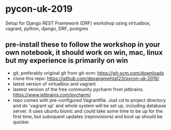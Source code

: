 # pycon-uk-2019
Setup for Django REST Framework (DRF) workshop using virtualbox, vagrant, python, django, DRF, postgres

## pre-install these to follow the workshop in your own notebook, it should work on win, mac, linux but my experience is primarily on win
* git, preferably original git from git-scm: https://git-scm.com/downloads
* clone this repo: https://github.com/devangmehta123/pycon-uk-2019/
* latest version of virtualbox and vagrant
* lastest version of the free community pycharm from jetbrains. https://www.jetbrains.com/pycharm/
* repo comes with pre-configured Vagrantfile. Just cd to project directory and do 'vagrant up' and whole system will be set up, including database server. It uses ubuntu bionic and could take
some time to be up for the first time, but subsquent updates (reprovisions) and boot up should be quicker.

